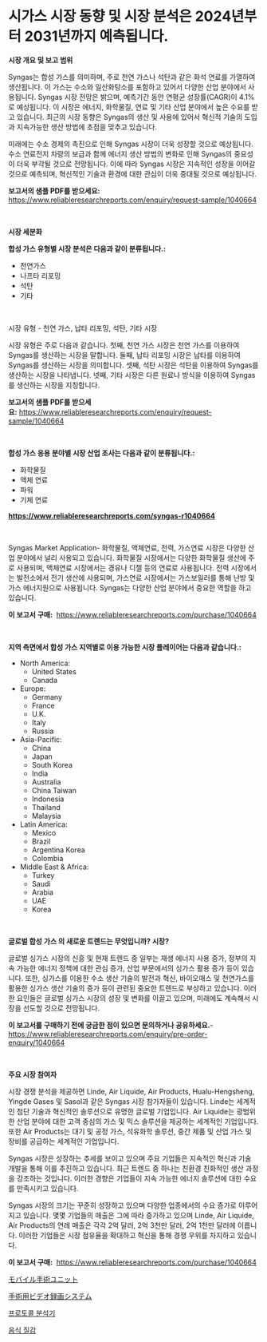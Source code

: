 <p><h1>시가스 시장 동향 및 시장 분석은 2024년부터 2031년까지 예측됩니다.</h1></p><p><strong>시장 개요 및 보고 범위</strong></p>
<p><p>Syngas는 합성 가스를 의미하며, 주로 천연 가스나 석탄과 같은 화석 연료를 가열하여 생산됩니다. 이 가스는 수소와 일산화탕소를 포함하고 있어서 다양한 산업 분야에서 사용됩니다. Syngas 시장 전망은 밝으며, 예측기간 동안 연평균 성장률(CAGR)이 4.1%로 예상됩니다. 이 시장은 에너지, 화학물질, 연료 및 기타 산업 분야에서 높은 수요를 받고 있습니다. 최근의 시장 동향은 Syngas의 생산 및 사용에 있어서 혁신적 기술의 도입과 지속가능한 생산 방법에 초점을 맞추고 있습니다.</p><p>미래에는 수소 경제의 촉진으로 인해 Syngas 시장이 더욱 성장할 것으로 예상됩니다. 수소 연료전지 차량의 보급과 함께 에너지 생산 방법의 변화로 인해 Syngas의 중요성이 더욱 부각될 것으로 전망됩니다. 이에 따라 Syngas 시장은 지속적인 성장을 이어갈 것으로 예측되며, 혁신적인 기술과 환경에 대한 관심이 더욱 증대될 것으로 예상됩니다.</p></p>
<p><strong>보고서의 샘플 PDF를 받으세요:</strong> <a href="https://www.reliableresearchreports.com/enquiry/request-sample/1040664">https://www.reliableresearchreports.com/enquiry/request-sample/1040664</a></p>
<p>&nbsp;</p>
<p><strong>시장 세분화</strong></p>
<p><strong>합성 가스 유형별 시장 분석은 다음과 같이 분류됩니다.:</strong></p>
<p><ul><li>천연가스</li><li>나프타 리포밍</li><li>석탄</li><li>기타</li></ul></p>
<p>&nbsp;</p>
<p><p>시장 유형 - 천연 가스, 납타 리포밍, 석탄, 기타 시장</p><p>시장 유형은 주로 다음과 같습니다. 첫째, 천연 가스 시장은 천연 가스를 이용하여 Syngas를 생산하는 시장을 말합니다. 둘째, 납타 리포밍 시장은 납타를 이용하여 Syngas를 생산하는 시장을 의미합니다. 셋째, 석탄 시장은 석탄을 이용하여 Syngas를 생산하는 시장을 나타냅니다. 넷째, 기타 시장은 다른 원료나 방식을 이용하여 Syngas를 생산하는 시장을 지칭합니다.</p></p>
<p><strong>보고서의 샘플 PDF를 받으세요:</strong>&nbsp;<a href="https://www.reliableresearchreports.com/enquiry/request-sample/1040664">https://www.reliableresearchreports.com/enquiry/request-sample/1040664</a></p>
<p>&nbsp;</p>
<p><strong> 합성 가스 응용 분야별 시장 산업 조사는 다음과 같이 분류됩니다.:</strong></p>
<p><ul><li>화학물질</li><li>액체 연료</li><li>파워</li><li>기체 연료</li></ul></p>
<p><strong><a href="https://www.reliableresearchreports.com/syngas-r1040664">https://www.reliableresearchreports.com/syngas-r1040664</a></strong></p>
<p>&nbsp;</p>
<p><p>Syngas Market Application- 화학물질, 액체연료, 전력, 가스연료 시장은 다양한 산업 분야에서 널리 사용되고 있습니다. 화학물질 시장에서는 다양한 화학물질 생산에 주로 사용되며, 액체연료 시장에서는 경유나 디젤 등의 연료로 사용됩니다. 전력 시장에서는 발전소에서 전기 생산에 사용되며, 가스연료 시장에서는 가스보일러를 통해 난방 및 가스 에너지원으로 사용됩니다. Syngas는 다양한 산업 분야에서 중요한 역할을 하고 있습니다.</p></p>
<p><strong>이 보고서 구매:</strong>&nbsp; <a href="https://www.reliableresearchreports.com/purchase/1040664">https://www.reliableresearchreports.com/purchase/1040664</a></p>
<p>&nbsp;</p>
<p><strong>지역 측면에서 합성 가스 지역별로 이용 가능한 시장 플레이어는 다음과 같습니다.:</strong></p>
<p><ul>
    <li>
        North America:
        <ul>
            <li>United States</li>
            <li>Canada</li>
        </ul>
    </li>
    <li>
        Europe:
        <ul>
            <li>Germany</li>
            <li>France</li>
            <li>U.K.</li>
            <li>Italy</li>
            <li>Russia</li>
        </ul>
    </li>
    <li>
        Asia-Pacific:
        <ul>
            <li>China</li>
            <li>Japan</li>
            <li>South Korea</li>
            <li>India</li>
            <li>Australia</li>
            <li>China Taiwan</li>
            <li>Indonesia</li>
            <li>Thailand</li>
            <li>Malaysia</li>
        </ul>
    </li>
    <li>
        Latin America:
        <ul>
            <li>Mexico</li>
            <li>Brazil</li>
            <li>Argentina Korea</li>
            <li>Colombia</li>
        </ul>
    </li>
    <li>
        Middle East & Africa:
        <ul>
            <li>Turkey</li>
            <li>Saudi</li>
            <li>Arabia</li>
            <li>UAE</li>
            <li>Korea</li>
        </ul>
    </li>
    </ul></p>
<p>&nbsp;</p>
<p><strong>글로벌 합성 가스 의 새로운 트렌드는 무엇입니까? 시장?</strong></p>
<p><p>글로벌 싱가스 시장의 신흥 및 현재 트렌드 중 일부는 재생 에너지 사용 증가, 정부의 지속 가능한 에너지 정책에 대한 관심 증가, 산업 부문에서의 싱가스 활용 증가 등이 있습니다. 또한, 싱가스를 이용한 수소 생산 기술의 발전과 혁신, 바이오매스 및 천연가스를 활용한 싱가스 생산 기술의 증가 등이 관련된 중요한 트렌드로 부상하고 있습니다. 이러한 요인들은 글로벌 싱가스 시장의 성장 및 변화를 이끌고 있으며, 미래에도 계속해서 시장을 선도할 것으로 전망됩니다.</p></p>
<p><strong>이 보고서를 구매하기 전에 궁금한 점이 있으면 문의하거나 공유하세요.</strong>- <a href="https://www.reliableresearchreports.com/enquiry/pre-order-enquiry/1040664">https://www.reliableresearchreports.com/enquiry/pre-order-enquiry/1040664</a></p>
<p>&nbsp;</p>
<p><strong>주요 시장 참여자</strong></p>
<p><p>시장 경쟁 분석을 제공하면 Linde, Air Liquide, Air Products, Hualu-Hengsheng, Yingde Gases 및 Sasol과 같은 Syngas 시장 참가자들이 있습니다. Linde는 세계적인 첨단 기술과 혁신적인 솔루션으로 유명한 글로벌 기업입니다. Air Liquide는 광범위한 산업 분야에 대한 고객 중심의 가스 및 믹스 솔루션을 제공하는 세계적인 기업입니다. 또한 Air Products는 대기 및 공정 가스, 석유화학 솔루션, 중간 제품 및 산업 가스 및 장비를 공급하는 세계적인 기업입니다.</p><p>Syngas 시장은 성장하는 추세를 보이고 있으며 주요 기업들은 지속적인 혁신과 기술 개발을 통해 이를 추진하고 있습니다. 최근 트렌드 중 하나는 친환경 친화적인 생산 과정을 강조하는 것입니다. 이러한 경향은 기업들이 지속 가능한 에너지 솔루션에 대한 수요를 만족시키고 있습니다.</p><p>Syngas 시장의 크기는 꾸준히 성장하고 있으며 다양한 업종에서의 수요 증가로 이루어지고 있습니다. 몇몇 기업들의 매출은 그에 따라 증가하고 있으며 Linde, Air Liquide, Air Products의 연례 매출은 각각 2억 달러, 2억 3천만 달러, 2억 1천만 달러에 이릅니다. 이러한 기업들은 시장 점유율을 확대하고 혁신을 통해 경쟁 우위를 차지하고 있습니다.</p></p>
<p><strong>이 보고서 구매:</strong>&nbsp;&nbsp;<a href="https://www.reliableresearchreports.com/purchase/1040664">https://www.reliableresearchreports.com/purchase/1040664</a></p>
<p><p><a href="https://medium.com/@stephengrant2015/%E3%83%A2%E3%83%90%E3%82%A4%E3%83%AB%E6%89%8B%E8%A1%93%E3%83%A6%E3%83%8B%E3%83%83%E3%83%88%E5%B8%82%E5%A0%B4-%E3%82%BF%E3%82%A4%E3%83%97-%E3%82%A2%E3%83%97%E3%83%AA%E3%82%B1%E3%83%BC%E3%82%B7%E3%83%A7%E3%83%B3-%E5%9C%B0%E7%90%86%E3%81%AB%E3%82%88%E3%82%8B%E5%8C%85%E6%8B%AC%E7%9A%84%E3%81%AA%E8%A9%95%E4%BE%A1-2b58ad3a8d7f">モバイル手術ユニット</a></p><p><a href="https://medium.com/@austincooper525/%E6%89%8B%E8%A1%93%E5%8B%95%E7%94%BB%E8%A8%98%E9%8C%B2%E3%82%B7%E3%82%B9%E3%83%86%E3%83%A0%E5%B8%82%E5%A0%B4-%E7%AB%B6%E4%BA%89%E5%88%86%E6%9E%90-%E5%B8%82%E5%A0%B4%E5%8B%95%E5%90%91-2031%E5%B9%B4%E3%81%BE%E3%81%A7%E3%81%AE%E4%BA%88%E6%B8%AC-679c3273fa78">手術用ビデオ録画システム</a></p><p><a href="https://medium.com/@cordiehyatt1/%ED%94%84%EB%A1%9C%ED%86%A0%EC%BD%9C-%EB%B6%84%EC%84%9D%EA%B8%B0-%EC%8B%9C%EC%9E%A5-%EC%8B%9C%EC%9E%A5-%EC%A0%90%EC%9C%A0%EC%9C%A8-%EC%8B%9C%EC%9E%A5-%EB%8F%99%ED%96%A5-%EB%B0%8F-%EB%AF%B8%EB%9E%98-%EC%84%B1%EC%9E%A5-%ED%83%90%EA%B5%AC-2a9c0bfa44e9">프로토콜 분석기</a></p><p><a href="https://medium.com/@chancelesch/%EC%8B%9D%ED%92%88-%EC%A7%88%EA%B0%90-%EC%8B%9C%EC%9E%A5-%EC%A0%84%EB%A7%9D-%EC%82%B0%EC%97%85-%EA%B0%9C%EC%9A%94-%EB%B0%8F-%EC%98%88%EC%B8%A1-2024%EB%85%84%EB%B6%80%ED%84%B0-2031%EB%85%84%EA%B9%8C%EC%A7%80-90247180e406">음식 질감</a></p></p>